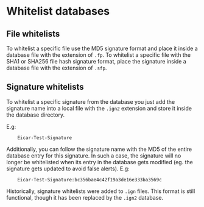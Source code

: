 # Whitelist databases

## File whitelists

To whitelist a specific file use the MD5 signature format and place it inside a database file with the extension of `.fp`. To whitelist a specific file with the SHA1 or SHA256 file hash signature format, place the signature inside a database file with the extension of `.sfp`.

## Signature whitelists

To whitelist a specific signature from the database you just add the signature name into a local file with the `.ign2` extension and store it inside the database directory.

E.g:

```
    Eicar-Test-Signature
```

Additionally, you can follow the signature name with the MD5 of the entire database entry for this signature. In such a case, the signature will no longer be whitelisted when its entry in the database gets modified (eg. the signature gets updated to avoid false alerts). E.g:

```
    Eicar-Test-Signature:bc356bae4c42f19a3de16e333ba3569c
```

Historically, signature whitelists were added to `.ign` files.  This format is still functional, though it has been replaced by the `.ign2` database.

